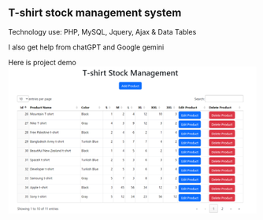 ## T-shirt stock management system

Technology use: PHP, MySQL, Jquery, Ajax & Data Tables

I also get help from chatGPT and Google gemini

Here is project demo ![demo](./stock.png)

